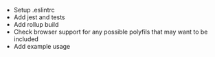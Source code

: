  * Setup .eslintrc
  * Add jest and tests
  * Add rollup build
  * Check browser support for any possible polyfils that may want to be included
  * Add example usage